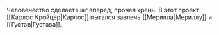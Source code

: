 Человечество сделает шаг вперед, прочая хрень. В этот проект [[Карлос Кройцер|Карлос]] пытался завлечь [[Мерилла|Мериллу]] и [[Густав|Густава]].